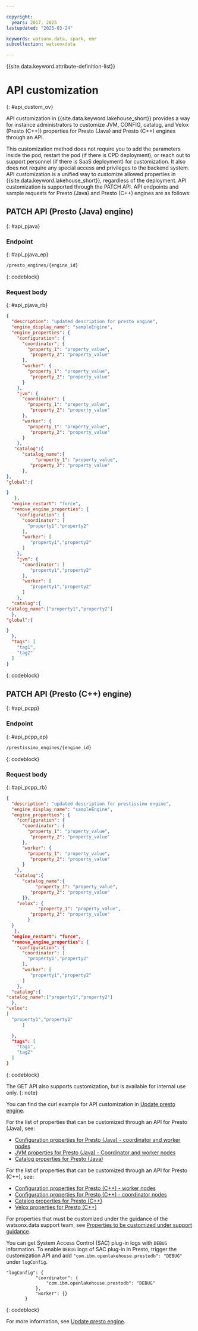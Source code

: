 ```yaml
---

copyright:
  years: 2017, 2025
lastupdated: "2025-03-24"

keywords: watsonx.data, spark, emr
subcollection: watsonxdata

---
```


{{site.data.keyword.attribute-definition-list}}

# API customization
{: #api_custom_ov}

API customization in {{site.data.keyword.lakehouse_short}} provides a way for instance administrators to customize JVM, CONFIG, catalog, and Velox (Presto (C++)) properties for Presto (Java) and Presto (C++) engines through an API.

This customization method does not require you to add the parameters inside the pod, restart the pod (if there is CPD deployment), or reach out to support personnel (if there is SaaS deployment) for customization. It also does not require any special access and privileges to the backend system. API customization is a unified way to customize allowed properties in {{site.data.keyword.lakehouse_short}}, regardless of the deployment. API customization is supported through the PATCH API. API endpoints and sample requests for Presto (Java) and Presto (C++) engines are as follows:

## PATCH API (Presto (Java) engine)
{: #api_pjava}

### Endpoint
{: #api_pjava_ep}

```bash
/presto_engines/{engine_id}
```
{: codeblock}

### Request body
{: #api_pjava_rb}

```json
{
  "description": "updated description for presto engine",
  "engine_display_name": "sampleEngine",
  "engine_properties": {
    "configuration": {
      "coordinator": {
        "property_1": "property_value",
         "property_2": "property_value"
      },
      "worker": {
        "property_1": "property_value",
         "property_2": "property_value"
      }
    },
    "jvm": {
      "coordinator": {
        "property_1": "property_value",
         "property_2": "property_value"
      },
      "worker": {
        "property_1": "property_value",
         "property_2": "property_value"
      }
    },
   "catalog":{
      "catalog_name":{
           "property_1": "property_value",
         "property_2": "property_value"
      },
},
"global":{

}
   },
  "engine_restart": "force",
  "remove_engine_properties": {
    "configuration": {
      "coordinator": [
        "property1","property2"
      ],
      "worker": [
         "property1","property2"
      ]
    },
    "jvm": {
      "coordinator": [
         "property1","property2"
      ],
      "worker": [
         "property1","property2"
      ]
    },
  "catalog":{
"catalog_name":["property1","property2"]
  },
"global":{

}
  },
  "tags": [
    "tag1",
    "tag2"
  ]
}
```
{: codeblock}

## PATCH API (Presto (C++) engine)
{: #api_pcpp}

### Endpoint
{: #api_pcpp_ep}

```bash
/prestissimo_engines/{engine_id}
```
{: codeblock}

### Request body
{: #api_pcpp_rb}

```json
{
  "description": "updated description for prestissimo engine",
  "engine_display_name": "sampleEngine",
  "engine_properties": {
    "configuration": {
      "coordinator": {
        "property_1": "property_value",
         "property_2": "property_value"
      },
      "worker": {
        "property_1": "property_value",
         "property_2": "property_value"
      }
    },
   "catalog":{
      "catalog_name":{
           "property_1": "property_value",
         "property_2": "property_value"
      }},
    "velox": {
			"property_1": "property_value",
         "property_2": "property_value"
		}
  }
   },
  "engine_restart": "force",
  "remove_engine_properties": {
    "configuration": {
      "coordinator": [
        "property1","property2"
      ],
      "worker": [
         "property1","property2"
      ]
    },
  "catalog":{
"catalog_name":["property1","property2"]
  },
"velox":
[
  "property1","property2"
      ]

  },
  "tags": [
    "tag1",
    "tag2"
  ]
}
```
{: codeblock}

The GET API also supports customization, but is available for internal use only.
{: note}

You can find the curl example for API customization in [Update presto engine](https://cloud.ibm.com/apidocs/watsonxdata#update-presto-engine).

For the list of properties that can be customized through an API for Presto (Java), see:

- [Configuration properties for Presto (Java) - coordinator and worker nodes](/docs/watsonxdata?topic=watsonxdata-api_custom_prm_pjcw)
- [JVM properties for Presto (Java) - Coordinator and worker nodes](/docs/watsonxdata?topic=watsonxdata-api_custom_jvm_pjcw)
- [Catalog properties for Presto (Java)](/docs/watsonxdata?topic=watsonxdata-api_custom_ctg_pjcw)

For the list of properties that can be customized through an API for Presto (C++), see:

- [Configuration properties for Presto (C++) - worker nodes](/docs/watsonxdata?topic=watsonxdata-api_custom_wkr_pcpp)
- [Configuration properties for Presto (C++) - coordinator nodes](/docs/watsonxdata?topic=watsonxdata-aapi_custom_pcpp_cood)
- [Catalog properties for Presto (C++)](/docs/watsonxdata?topic=watsonxdata-api_custom_pcpp_ctg)
- [Velox properties for Presto (C++)](/docs/watsonxdata?topic=watsonxdata-api_custom_pcpp_vlx)

For properties that must be customized under the guidance of the watsonx.data support team, see [Properties to be customized under support guidance](/docs/watsonxdata?topic=watsonxdata-api_custom_wkr_pcpp#api_custom_sprt_pcpp).

You can get System Access Control (SAC) plug-in logs with `DEBUG` information. To enable `DEBUG` logs of SAC plug-in in Presto, trigger the customization API and add `"com.ibm.openlakehouse.prestodb": "DEBUG"` under `logConfig`.

```jason
"logConfig": {
           "coordinator": {
               "com.ibm.openlakehouse.prestodb": "DEBUG"
           },
           "worker": {}
       }
```
{: codeblock}

For more information, see [Update presto engine](https://cloud.ibm.com/apidocs/watsonxdata#update-presto-engine).
